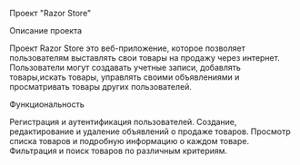 Проект "Razor Store"

Описание проекта

Проект Razor Store это веб-приложение, которое позволяет пользователям выставлять свои товары на продажу через интернет.
Пользователи могут создавать учетные записи, добавлять товары,искать товары, управлять своими объявлениями и просматривать товары других пользователей.

Функциональность

Регистрация и аутентификация пользователей.
Создание, редактирование и удаление объявлений о продаже товаров.
Просмотр списка товаров и подробную информацию о каждом товаре.
Фильтрация и поиск товаров по различным критериям.
